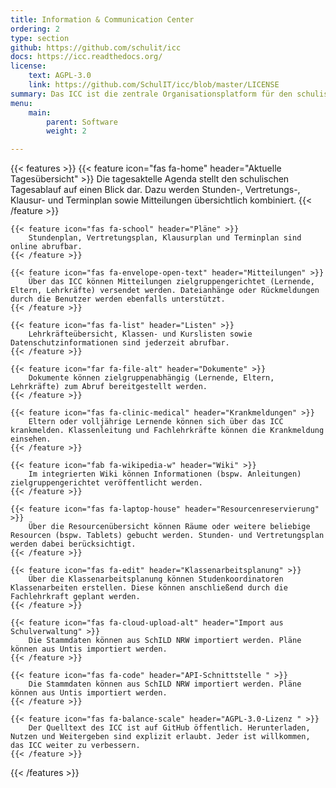 ```yaml
---
title: Information & Communication Center 
ordering: 2
type: section
github: https://github.com/schulit/icc
docs: https://icc.readthedocs.org/
license:
    text: AGPL-3.0
    link: https://github.com/SchulIT/icc/blob/master/LICENSE
summary: Das ICC ist die zentrale Organisationsplatform für den schulischen Alltag. Es bildet den Schulalltag online ab und verknüpft alle verfügbaren Daten zu einer persönlichen Tagesagenda. 
menu:
    main:
        parent: Software
        weight: 2

---
```


{{< features >}}
    {{< feature icon="fas fa-home" header="Aktuelle Tagesübersicht" >}}
        Die tagesaktelle Agenda stellt den schulischen Tagesablauf auf einen Blick dar. Dazu werden Stunden-, Vertretungs-, Klausur- und Terminplan sowie Mitteilungen übersichtlich kombiniert.
    {{< /feature >}}

    {{< feature icon="fas fa-school" header="Pläne" >}}
        Stundenplan, Vertretungsplan, Klausurplan und Terminplan sind online abrufbar. 
    {{< /feature >}}

    {{< feature icon="fas fa-envelope-open-text" header="Mitteilungen" >}}
        Über das ICC können Mitteilungen zielgruppengerichtet (Lernende, Eltern, Lehrkräfte) versendet werden. Dateianhänge oder Rückmeldungen durch die Benutzer werden ebenfalls unterstützt.
    {{< /feature >}}

    {{< feature icon="fas fa-list" header="Listen" >}}
        Lehrkräfteübersicht, Klassen- und Kurslisten sowie Datenschutzinformationen sind jederzeit abrufbar.
    {{< /feature >}}

    {{< feature icon="far fa-file-alt" header="Dokumente" >}}
        Dokumente können zielgruppenabhängig (Lernende, Eltern, Lehrkräfte) zum Abruf bereitgestellt werden.
    {{< /feature >}}

    {{< feature icon="fas fa-clinic-medical" header="Krankmeldungen" >}}
        Eltern oder volljährige Lernende können sich über das ICC krankmelden. Klassenleitung und Fachlehrkräfte können die Krankmeldung einsehen.
    {{< /feature >}}

    {{< feature icon="fab fa-wikipedia-w" header="Wiki" >}}
        Im integrierten Wiki können Informationen (bspw. Anleitungen) zielgruppengerichtet veröffentlicht werden.
    {{< /feature >}}

    {{< feature icon="fas fa-laptop-house" header="Resourcenreservierung" >}}
        Über die Resourcenübersicht können Räume oder weitere beliebige Resourcen (bspw. Tablets) gebucht werden. Stunden- und Vertretungsplan werden dabei berücksichtigt.
    {{< /feature >}}

    {{< feature icon="fas fa-edit" header="Klassenarbeitsplanung" >}}
        Über die Klassenarbeitsplanung können Studenkoordinatoren Klassenarbeiten erstellen. Diese können anschließend durch die Fachlehrkraft geplant werden.
    {{< /feature >}}

    {{< feature icon="fas fa-cloud-upload-alt" header="Import aus Schulverwaltung" >}}
        Die Stammdaten können aus SchILD NRW importiert werden. Pläne können aus Untis importiert werden.
    {{< /feature >}}

    {{< feature icon="fas fa-code" header="API-Schnittstelle " >}}
        Die Stammdaten können aus SchILD NRW importiert werden. Pläne können aus Untis importiert werden.
    {{< /feature >}}

    {{< feature icon="fas fa-balance-scale" header="AGPL-3.0-Lizenz " >}}
        Der Quelltext des ICC ist auf GitHub öffentlich. Herunterladen, Nutzen und Weitergeben sind explizit erlaubt. Jeder ist willkommen, das ICC weiter zu verbessern.
    {{< /feature >}}
{{< /features >}}

